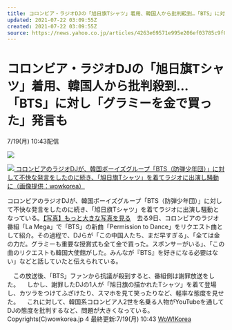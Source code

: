 ```yaml
---
title: コロンビア・ラジオDJの「旭日旗Tシャツ」着用、韓国人から批判殺到…「BTS」に対し「グラミーを金で買った」発言も（WoW!Korea）
updated: 2021-07-22 03:09:55Z
created: 2021-07-22 03:09:55Z
source: https://news.yahoo.co.jp/articles/4263e69571e995e206ef03785c9f0cd6eec08ec0
---
```


# コロンビア・ラジオDJの「旭日旗Tシャツ」着用、韓国人から批判殺到…「BTS」に対し「グラミーを金で買った」発言も

7/19(月) 10:43配信

[![](https://s.yimg.jp/images/news/cobranding/wow.gif)](http://www.wowkorea.jp/news/)

[![](https://amd-pctr.c.yimg.jp/r/iwiz-amd/20210719-00307803-wow-000-1-view.jpg) コロンビアのラジオDJが、韓国ボーイズグループ「BTS（防弾少年団）」に対して不快な発言をしたのに続き、「旭日旗Tシャツ」を着てラジオに出演し騒動に（画像提供：wowkorea）](https://news.yahoo.co.jp/articles/4263e69571e995e206ef03785c9f0cd6eec08ec0/images/000)

コロンビアのラジオDJが、韓国ボーイズグループ「BTS（防弾少年団）」に対して不快な発言をしたのに続き、「旭日旗Tシャツ」を着てラジオに出演し騒動となっている。[【写真】もっと大きな写真を見る](https://www.wowkorea.jp/news/newsread_image.asp?y=1&imd=307803)　去る9日、コロンビアのラジオ番組「La Mega」で「BTS」の新曲「Permission to Dance」をリクエスト曲として紹介。その過程で、DJらが「この中国人たち、まだ早すぎる」、「全ては金の力だ。グラミーも重要な授賞式も全て金で買った。スポンサーがいる」、「この曲のリクエストも韓国大使館がした。みんなが『BTS』を好きになる必要はない」などと話していたと伝えられている。

　この放送後、「BTS」ファンから抗議が殺到すると、番組側は謝罪放送をした。
　しかし、謝罪したDJの1人が「旭日旗の描かれたTシャツ」を着て登場し、カツラをつけてふざけたり、スマホを見て笑ったりなど、軽率な態度を見せた。
　これに対して、韓国系コロンビア人2世を名乗る人物がYouTubeを通してDJの態度を批判するなど、問題が大きくなっている。
Copyrights(C)wowkorea.jp 4
最終更新:7/19(月) 10:43
[WoW!Korea](https://news.yahoo.co.jp/media/wow)